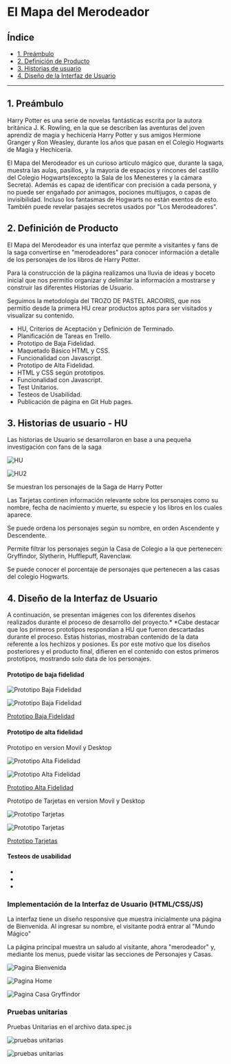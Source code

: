 # El Mapa del Merodeador

## Índice

* [1. Preámbulo](#1-preámbulo)
* [2. Definición de Producto](#2-definición-de-producto)
* [3. Historias de usuario](#3-historias-de-usuario)
* [4. Diseño de la Interfaz de Usuario](#4-diseño-de-la-interfaz-de-usuario)


***

## 1. Preámbulo

Harry Potter es una serie de novelas fantásticas escrita por la autora británica J. K. Rowling, en la que se describen las aventuras del joven aprendiz de magia y hechicería Harry Potter y sus amigos Hermione Granger y Ron Weasley, durante los años que pasan en el Colegio Hogwarts de Magia y Hechicería. 

El Mapa del Merodeador es un curioso artículo mágico que, durante la saga, muestra las aulas, pasillos, y la mayoria de espacios y rincones del castillo del Colegio Hogwarts(excepto la Sala de los Menesteres y la cámara Secreta). Además es capaz de identificar con precisión a cada persona, y no puede ser engañado por animagos, pociones multijugos, o capas de invisibilidad. Incluso los fantasmas de Hogwarts no están exentos de esto. También puede revelar pasajes secretos usados por "Los Merodeadores".

## 2. Definición de Producto

El Mapa del Merodeador es una interfaz que permite a visitantes y fans de la saga convertirse en "merodeadores" para conocer información a detalle de los personajes de los libros de Harry Potter.
 
Para la construcción de la página  realizamos una lluvia de ideas y boceto inicial que nos permitio organizar y delimitar la información a mostrarse y construir las diferentes Historias de Usuario. 

Seguimos la metodología del TROZO DE PASTEL ARCOIRIS, que nos permitio desde la primera HU crear productos aptos para ser visitados y visualizar su contenido. 

* HU, Criterios de Aceptación y Definición de Terminado.
* Planificación de Tareas en Trello.
* Prototipo de Baja Fidelidad.
* Maquetado Básico HTML y CSS.
* Funcionalidad con Javascript.
* Prototipo de Alta Fidelidad.
* HTML y CSS según prototipos.
* Funcionalidad con Javascript.
* Test Unitarios.
* Testeos de Usabilidad.
* Publicación de página en Git Hub pages.

## 3. Historias de usuario - HU

Las historias de Usuario se desarrollaron en base a una pequeña investigación con fans de la saga

![HU](./src/imagenes/HU.jpg)

![HU2](./src/imagenes/HU2.jpg)

Se muestran los personajes de la Saga de Harry Potter

Las Tarjetas continen información relevante sobre los personajes como su nombre, fecha de nacimiento y muerte, su especie y los libros en los cuales aparece.

Se puede ordena los personajes según su nombre, en orden Ascendente y Descendente.

Permite filtrar los personajes según la Casa de Colegio a la que pertenecen: Gryffindor, Slytherin, Hufflepuff, Ravenclaw.

Se puede conocer el porcentaje de personajes que pertenecen a las casas del colegio Hogwarts.

## 4. Diseño de la Interfaz de Usuario

A continuación, se presentan imágenes con los diferentes diseños realizados durante el proceso de desarrollo del proyecto.*
*Cabe destacar que los primeros prototipos respondían a HU que fueron descartadas durante el proceso. Estas historias, mostraban contenido de la data referente a los hechizos y posiones. Es por este motivo que los diseños posteriores y el producto final, difieren en el contenido con estos primeros prototipos, mostrando solo data de los personajes.

#### Prototipo de baja fidelidad

![Prototipo Baja Fidelidad](./src/imagenes/historia0.png)

![Prototipo Baja Fidelidad](./src/imagenes/prototipo1.jpg)

[Prototipo Baja Fidelidad](https://www.figma.com/file/jpt5p67fjWUPTB9l9twJeF/Untitled?node-id=0%3A1&t=qHBDVehVx1wSBOnf-3)

#### Prototipo de alta fidelidad

Prototipo en version Movil y Desktop

![Prototipo Alta Fidelidad](./src/imagenes/prototipo2.jpg)

![Prototipo Alta Fidelidad](./src/imagenes/prototipo3.jpg)

[Prototipo Alta Fidelidad](https://www.figma.com/file/jpt5p67fjWUPTB9l9twJeF/Untitled?node-id=80%3A6&t=qHBDVehVx1wSBOnf-0)

Prototipo de Tarjetas en version Movil y Desktop

![Prototipo Tarjetas](./src/imagenes/prototipo4.jpg)

![Prototipo Tarjetas](./src/imagenes/prototipo5.jpg)

[Prototipo Tarjetas](https://www.figma.com/file/jpt5p67fjWUPTB9l9twJeF/Untitled?node-id=189%3A10&t=qHBDVehVx1wSBOnf-3)

#### Testeos de usabilidad

*
*
*

### Implementación de la Interfaz de Usuario (HTML/CSS/JS)

La interfaz tiene un diseño responsive que muestra inicialmente una página de Bienvenida. Al ingresar su nombre, el visitante podrá entrar al "Mundo Mágico"

La página principal muestra un saludo al visitante, ahora "merodeador" y, mediante los menus, puede visitar las secciones de Personajes y Casas.

![Pagina Bienvenida](./src/imagenes/pagina%201.jpg)

![Pagina Home](./src/imagenes/pagina%202.jpg)

![Pagina Casa Gryffindor](./src/imagenes/pagina%203.jpg)

### Pruebas unitarias

Pruebas Unitarias en el archivo  data.spec.js

![pruebas unitarias](./src/imagenes/testPruebasUnitarias.jpg)


![pruebas unitarias](./src/imagenes/pruebasUnitarias.jpg)

